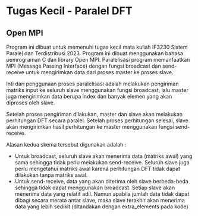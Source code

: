 # Tugas Kecil - Paralel DFT

## Open MPI

Program ini dibuat untuk memenuhi tugas kecil mata kuliah IF3230 Sistem Paralel dan Terdistribusi 2023. Program ini dibuat menggunakan bahasa pemrograman C dan library Open MPI. Paralelisasi program memanfaatkan MPI (Message Passing Interface) dengan fungsi broadcast dan send-receive untuk mengirimkan data dari proses master ke proses slave.

Inti dari penggunaan proses paralelisasi adalah melakukan pengiriman matriks input ke seluruh slave menggunakan fungsi broadcast, lalu master juga mengirimkan data berupa index dan banyak elemen yang akan diproses oleh slave.

Setelah proses pengiriman dilakukan, master dan slave akan melakukan perhitungan DFT secara paralel. Setelah proses perhitungan selesai, slave akan mengirimkan hasil perhitungan ke master menggunakan fungsi send-receive.

Alasan kedua skema tersebut digunakan adalah :

- Untuk broadcast, seluruh slave akan menerima data (matriks awal) yang sama sehingga tidak perlu melakukan send-receive. Seluruh slave juga perlu mengetahui matriks awal karena perhitungan DFT tidak dapat dilakukan tanpa matriks awal.
- Untuk send-receive, data yang akan diterima oleh slave berbeda-beda sehingga tidak dapat menggunakan broadcast. Setiap slave akan menerima data yang relatif adil. Namun apabila jumlah data tidak dapat dibagi secara merata antar slave, maka slave terakhir akan menerima data yang lebih sedikit (ditandakan dengan extra_elements pada kode)
